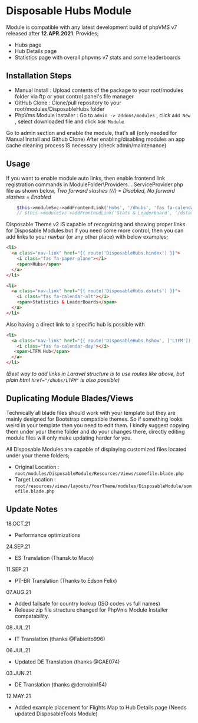 # Disposable Hubs Module

Module is compatible with any latest development build of phpVMS v7 released after **12.APR.2021**. Provides;

* Hubs page
* Hub Details page
* Statistics page with overall phpvms v7 stats and some leaderboards

## Installation Steps

* Manual Install : Upload contents of the package to your root/modules folder via ftp or your control panel's file manager 
* GitHub Clone : Clone/pull repository to your root/modules/DisposableHubs folder
* PhpVms Module Installer : Go to `admin -> addons/modules` , click `Add New` , select downloaded file and click `Add Module`

Go to admin section and enable the module, that's all (only needed for Manual Install and Github Clone)
After enabling/disabling modules an app cache cleaning process IS necessary (check admin/maintenance)

## Usage

If you want to enable module auto links, then enable frontend link registration commands in ModuleFolder\Providers\....ServiceProvider.php file as shown below, *Two forward slashes (//) = Disabled, No forward slashes = Enabled*

```php
    $this->moduleSvc->addFrontendLink('Hubs', '/dhubs', 'fas fa-calendar', $logged_in=true);
    // $this->moduleSvc->addFrontendLink('Stats & Leaderboard', '/dstats', 'fas fa-cog', $logged_in=true);
```

Disposable Theme v2 IS capable of recognizing and showing proper links for Disposable Modules but if you need some more control, then you can add links to your navbar (or any other place) with below examples;

```html
<li>
  <a class="nav-link" href="{{ route('DisposableHubs.hindex') }}">
    <i class="fas fa-paper-plane"></i>
    <span>Hubs</span>
  </a>
</li>

<li>
  <a class="nav-link" href="{{ route('DisposableHubs.dstats') }}">
    <i class="fas fa-calendar-alt"></i>
    <span>Statistics & LeaderBoards</span>
  </a>
</li>
```

Also having a direct link to a specific hub is possible with

```html
<li>
  <a class="nav-link" href="{{ route('DisposableHubs.hshow', ['LTFM']) }}">
    <i class="fas fa-calendar-day"></i>
   <span>LTFM Hub</span>
  </a>
</li>
```

*(Best way to add links in Laravel structure is to use routes like above, but plain html `href="/dhubs/LTFM"` is also possible)*

## Duplicating Module Blades/Views

Technically all blade files should work with your template but they are mainly designed for Bootstrap compatible themes. So if something looks weird in your template then you need to edit them. I kindly suggest copying them under your theme folder and do your changes there, directly editing module files will only make updating harder for you.

All Disposable Modules are capable of displaying customized files located under your theme folders;

* Original Location : `root/modules/DisposableModule/Resources/Views/somefile.blade.php`
* Target Location   : `root/resources/views/layouts/YourTheme/modules/DisposableModule/somefile.blade.php`

## Update Notes

18.OCT.21
* Performance optimizations

24.SEP.21
* ES Translation (Thansk to Maco)

11.SEP.21
* PT-BR Translation (Thanks to Edson Felix)

07.AUG.21
* Added failsafe for country lookup (ISO codes vs full names)
* Release zip file structure changed for PhpVms Module Installer compatability.

08.JUL.21
* IT Translation (thanks @Fabietto996)

06.JUL.21
* Updated DE Translation (thanks @GAE074)

03.JUN.21
* DE Translation (thanks @derrobin154)

12.MAY.21
* Added example placement for Flights Map to Hub Details page (Needs updated DisposableTools Module)
